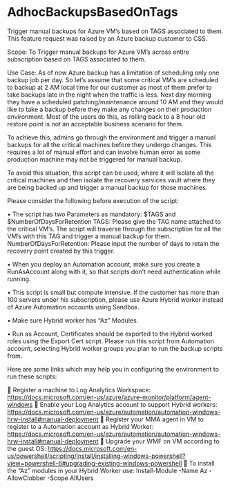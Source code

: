 # AdhocBackupsBasedOnTags

Trigger manual backups for Azure VM’s based on TAGS associated to them. This feature request was raised by an Azure backup customer to CSS. 

Scope: To Trigger manual backups for Azure VM’s across entire subscription based on TAGS associated to them.

Use Case: As of now Azure backup has a limitation of scheduling only one backup job per day. So let’s assume that some critical VM’s are scheduled to backup at 2 AM local time for our customer as most of them prefer to take backups late in the night when the traffic is less.
Next day morning they have a scheduled patching/maintenance around 10 AM and they would like to take a backup before they make any changes on their production environment. Most of the users do this, as rolling back to a 8 hour old restore point is not an acceptable business scenario for them.

To achieve this, admins go through the environment and trigger a manual backups for all the critical machines before they undergo changes. This requires a lot of manual effort and can involve human error as some production machine may not be triggered for manual backup.

To avoid this situation, this script can be used, where it will isolate all the critical machines and then isolate the recovery services vault where they are being backed up and trigger a manual backup for those machines.

Please consider the following before execution of the script:

•	The script has two Parameters as mandatory: $TAGS and $NumberOfDaysForRetention
TAGS: Please give the TAG name attached to the critical VM’s. The script will traverse through the subscription for all the VM’s with this TAG and trigger a manual backup for them.
NumberOfDaysForRetention: Please input the number of days to retain the recovery point created by this trigger.

•	When you deploy an Automation account, make sure you create a RunAsAccount along with it, so that scripts don’t need authentication while running.

•	This script is small but compute intensive. If the customer has more than 100 servers under his subscription, please use Azure Hybrid worker instead of Azure Automation accounts using Sandbox.

•	Make sure Hybrid worker has “Az” Modules.

•	Run as Account, Certificates should be exported to the Hybrid worked roles using the Export Cert script. Please run this script from Automation account, selecting Hybrid worker groups you plan to run the backup scripts from.

Here are some links which may help you in configuring the environment to run these scripts:

	Register a machine to Log Analytics Workspace: https://docs.microsoft.com/en-us/azure/azure-monitor/platform/agent-windows
	Enable your Log Analytics account to support Hybrid workers: https://docs.microsoft.com/en-us/azure/automation/automation-windows-hrw-install#manual-deployment
	Register your MMA agent in VM to register to a Automation account as Hybrid Worker: https://docs.microsoft.com/en-us/azure/automation/automation-windows-hrw-install#manual-deployment 
	Upgrade your WMF on VM according to the guest OS: https://docs.microsoft.com/en-us/powershell/scripting/install/installing-windows-powershell?view=powershell-6#upgrading-existing-windows-powershell
	To install the “Az” modules in your Hybrid Worker use:  Install-Module -Name Az -AllowClobber -Scope AllUsers


